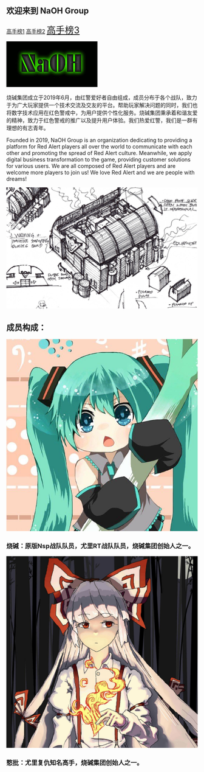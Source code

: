 ## 欢迎来到 NaOH Group
[高手榜1](gaoshou1.md)
[高手榜2](gaoshou2.md)
<font size="5">[高手榜3](gaoshou3.md)</font> 

![Image](/img/NaOH.png)

烧碱集团成立于2019年6月，由红警爱好者自由组成，成员分布于各个战队，致力于为广大玩家提供一个技术交流及交友的平台。帮助玩家解决问题的同时，我们也将数字技术应用在红色警戒中，为用户提供个性化服务。烧碱集团秉承着和谐友爱的精神，致力于红色警戒的推广以及提升用户体验。我们热爱红警，我们是一群有理想的有志青年。

Founded in 2019, NaOH Group is an organization dedicating to providing a platform for Red Alert players all over the world to communicate with each other and promoting the spread of Red Alert culture. Meanwhile, we apply digital business transformation to the game, providing customer solutions for various users. We are all composed of Red Alert players and are welcome more players to join us! We love Red Alert and we are people with dreams!

![Image](/img/final_background.jpg)


## 成员构成：

![Image](/img/me.jpg)
### 烧碱：原版Nsp战队队员，尤里RT战队队员，烧碱集团创始人之一。


![Image](/img/han.png)
### 憨批：尤里复仇知名高手，烧碱集团创始人之一。

